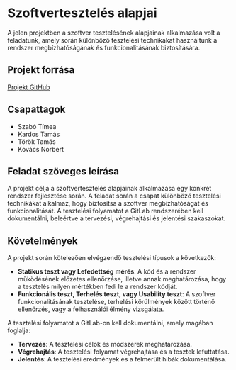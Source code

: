 # Szoftvertesztelés alapjai

A jelen projektben a szoftver tesztelésének alapjainak alkalmazása volt a feladatunk, amely során különböző tesztelési technikákat használtunk a rendszer megbízhatóságának és funkcionalitásának biztosítására.

## Projekt forrása

[Projekt GitHub](https://github.com/aps2019project/Duelers)

## Csapattagok
- Szabó Tímea
- Kardos Tamás
- Török Tamás
- Kovács Norbert

## Feladat szöveges leírása

A projekt célja a szoftvertesztelés alapjainak alkalmazása egy konkrét rendszer fejlesztése során. A feladat során a csapat különböző tesztelési technikákat alkalmaz, hogy biztosítsa a szoftver megbízhatóságát és funkcionalitását. A tesztelési folyamatot a GitLab rendszerében kell dokumentálni, beleértve a tervezési, végrehajtási és jelentési szakaszokat.

## Követelmények

A projekt során kötelezően elvégzendő tesztelési típusok a következők:
- **Statikus teszt vagy Lefedettség mérés**: A kód és a rendszer működésének előzetes ellenőrzése, illetve annak meghatározása, hogy a tesztelés milyen mértékben fedi le a rendszer kódját.
- **Funkcionális teszt, Terhelés teszt, vagy Usability teszt**: A szoftver funkcionalitásának tesztelése, terhelési körülmények között történő ellenőrzés, vagy a felhasználói élmény vizsgálata.

A tesztelési folyamatot a GitLab-on kell dokumentálni, amely magában foglalja:
- **Tervezés**: A tesztelési célok és módszerek meghatározása.
- **Végrehajtás**: A tesztelési folyamat végrehajtása és a tesztek lefuttatása.
- **Jelentés**: A tesztelési eredmények és a felmerült hibák dokumentálása.
